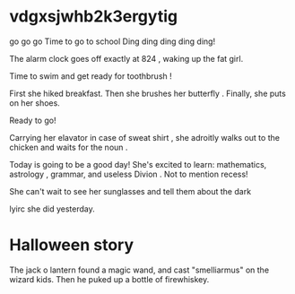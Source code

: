 # vdgxsjwhb2k3ergytig
go go go 
Time to go to school
Ding ding ding ding ding!

The alarm clock goes off exactly at 
824
, waking up the 
fat
 girl.

Time to 
swim
 and get ready for 
toothbrush
!

First she 
hiked
 breakfast. Then she brushes her 
butterfly
. Finally, she puts on her shoes.

Ready to go!

Carrying her 
elavator
 in case of 
sweat shirt
, she 
adroitly
 walks out to the 
chicken
 and waits for the 
noun
.

Today is going to be a good day! She's excited to learn: mathematics, 
astrology
, grammar, and 
useless Divion
. Not to mention recess!

She can't wait to see her 
sunglasses
 and tell them about the 
dark
 
lyirc
 she did yesterday.
 
 # Halloween story
 
 The jack o lantern found a magic wand, and cast "smelliarmus" on the wizard kids.  Then he puked up a bottle of firewhiskey.
